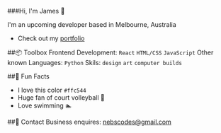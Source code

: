 ###Hi, I'm James 👋

I'm an upcoming developer based in Melbourne, Australia

- Check out my [portfolio](docs/CONTRIBUTING.md)

##📦 Toolbox
Frontend Development: `React` `HTML/CSS` `JavaScript`
Other known Languages: `Python`
Skils: `design` `art` `computer builds`

##🍋 Fun Facts
- I love this color `#ffc544`
- Huge fan of court volleyball 🏐
- Love swimming 🏊

##📮 Contact
Business enquires: nebscodes@gmail.com
